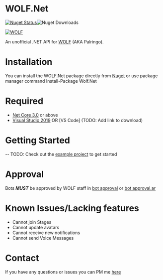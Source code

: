 # WOLF.Net
[![Nuget Status](https://img.shields.io/nuget/vpre/Wolf.Net)](https://www.nuget.org/packages/Wolf.Net/)![Nuget Downloads](https://img.shields.io/nuget/dt/WOLF.Net.svg)

[![WOLF](https://imgur.com/SwV8IYZ)](https://wolf.live/)

An unofficial .NET API for [WOLF](https://wolf.live.com/) (AKA Palringo).

# Installation 

You can install the WOLF.Net package directly from [Nuget](https://www.nuget.org/packages/Wolf.Net/) or use package manager command Install-Package Wolf.Net
 
# Required

- [Net Core 3.0](https://dotnet.microsoft.com/download/dotnet-core/3.0) or above
- [Visual Studio 2019](https://docs.microsoft.com/en-us/visualstudio/windows/?view=vs-2019) OR [VS Code] (TODO: Add link to download)

# Getting Started

-- TODO: Check out the [example project](https://github.com/dewwalters/Wolf.Net/tree/3.0.0/Wolf.Net.Example) to get started

# Approval

Bots _**MUST**_ be approved by WOLF staff in [bot approval](http://wolflive.com/bot+approval?r=80280172) or [bot approval.ar](http://wolflive.com/bot+approval.ar?r=80280172)
 
# Known Issues/Lacking features

- Cannot join Stages
- Cannot update avatars 
- Cannot receive new notifications
- Cannot send Voice Messages

# Contact 

If you have any questions or issues you can PM me [here](http://wolf.live/u/80280172)
